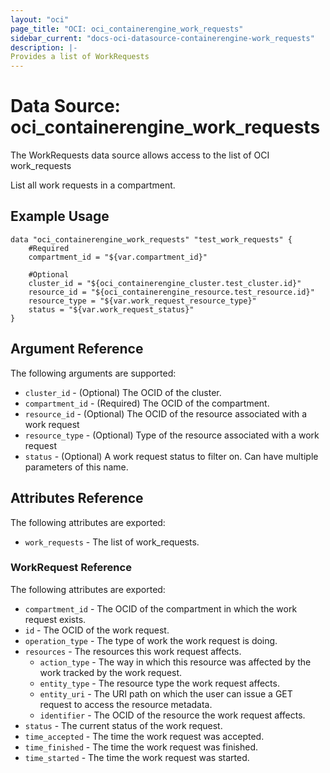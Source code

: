 ```yaml
---
layout: "oci"
page_title: "OCI: oci_containerengine_work_requests"
sidebar_current: "docs-oci-datasource-containerengine-work_requests"
description: |-
Provides a list of WorkRequests
---
```

# Data Source: oci_containerengine_work_requests
The WorkRequests data source allows access to the list of OCI work_requests

List all work requests in a compartment.

## Example Usage

```hcl
data "oci_containerengine_work_requests" "test_work_requests" {
	#Required
	compartment_id = "${var.compartment_id}"

	#Optional
	cluster_id = "${oci_containerengine_cluster.test_cluster.id}"
	resource_id = "${oci_containerengine_resource.test_resource.id}"
	resource_type = "${var.work_request_resource_type}"
	status = "${var.work_request_status}"
}
```

## Argument Reference

The following arguments are supported:

* `cluster_id` - (Optional) The OCID of the cluster.
* `compartment_id` - (Required) The OCID of the compartment.
* `resource_id` - (Optional) The OCID of the resource associated with a work request
* `resource_type` - (Optional) Type of the resource associated with a work request
* `status` - (Optional) A work request status to filter on. Can have multiple parameters of this name.


## Attributes Reference

The following attributes are exported:

* `work_requests` - The list of work_requests.

### WorkRequest Reference

The following attributes are exported:

* `compartment_id` - The OCID of the compartment in which the work request exists.
* `id` - The OCID of the work request.
* `operation_type` - The type of work the work request is doing.
* `resources` - The resources this work request affects.
	* `action_type` - The way in which this resource was affected by the work tracked by the work request.
	* `entity_type` - The resource type the work request affects.
	* `entity_uri` - The URI path on which the user can issue a GET request to access the resource metadata.
	* `identifier` - The OCID of the resource the work request affects.
* `status` - The current status of the work request.
* `time_accepted` - The time the work request was accepted.
* `time_finished` - The time the work request was finished.
* `time_started` - The time the work request was started.

